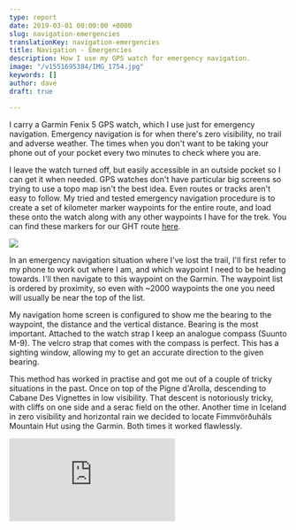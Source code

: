 ```yaml
---
type: report
date: 2019-03-01 00:00:00 +0000
slug: navigation-emergencies
translationKey: navigation-emergencies
title: Navigation - Emergencies
description: How I use my GPS watch for emergency navigation.
image: "/v1551695384/IMG_1754.jpg"
keywords: []
author: dave
draft: true

---
```


I carry a Garmin Fenix 5 GPS watch, which I use just for emergency navigation. Emergency navigation is for when there's zero visibility, no trail and adverse weather. The times when you don't want to be taking your phone out of your pocket every two minutes to check where you are.

I leave the watch turned off, but easily accessible in an outside pocket so I can get it when needed. GPS watches don't have particular big screens so trying to use a topo map isn't the best idea. Even routes or tracks aren't easy to follow. My tried and tested emergency navigation procedure is to create a set of kilometer marker waypoints for the entire route, and load these onto the watch along with any other waypoints I have for the trek. You can find these markers for our GHT route [here](/expeditions/great-himalaya-trail/navigation-gps/).

![](https://res.cloudinary.com/wildernessprime/image/upload/w_800,dpr_auto/v1551695384/IMG_1754.jpg)

In an emergency navigation situation where I've lost the trail, I'll first refer to my phone to work out where I am, and which waypoint I need to be heading towards. I'll then navigate to this waypoint on the Garmin. The waypoint list is ordered by proximity, so even with ~2000 waypoints the one you need will usually be near the top of the list.

My navigation home screen is configured to show me the bearing to the waypoint, the distance and the vertical distance. Bearing is the most important. Attached to the watch strap I keep an analogue compass (Suunto M-9). The velcro strap that comes with the compass is perfect. This has a sighting window, allowing my to get an accurate direction to the given bearing.

This method has worked in practise and got me out of a couple of tricky situations in the past. Once on top of the Pigne d'Arolla, descending to Cabane Des Vignettes in low visibility. That descent is notoriously tricky, with cliffs on one side and a serac field on the other. Another time in Iceland in zero visibility and horizontal rain we decided to locate Fimmvörðuháls Mountain Hut using the Garmin. Both times it worked flawlessly.

<iframe class="youtube" src="https://www.youtube.com/embed/lbGWiVMW49c" frameborder="0" allow="accelerometer; autoplay; encrypted-media; gyroscope; picture-in-picture" allowfullscreen></iframe>
